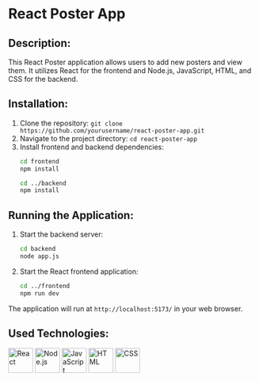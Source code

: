 # React Poster App

## Description:
This React Poster application allows users to add new posters and view them. It utilizes React for the frontend and Node.js, JavaScript, HTML, and CSS for the backend.

## Installation:
1. Clone the repository: `git clone https://github.com/yourusername/react-poster-app.git`
2. Navigate to the project directory: `cd react-poster-app`
3. Install frontend and backend dependencies:
   ```bash
   cd frontend
   npm install
   
   cd ../backend
   npm install
   ```

## Running the Application:
1. Start the backend server:
   ```bash
   cd backend
   node app.js
   ```
2. Start the React frontend application:
   ```bash
   cd ../frontend
   npm run dev
   ```

The application will run at `http://localhost:5173/` in your web browser.

## Used Technologies:
<div>
  <img src="https://upload.wikimedia.org/wikipedia/commons/a/a7/React-icon.svg" alt="React" width="50"/>
  <img src="https://upload.wikimedia.org/wikipedia/commons/d/d9/Node.js_logo.svg" alt="Node.js" width="50"/>
  <img src="https://upload.wikimedia.org/wikipedia/commons/6/6a/JavaScript-logo.png" alt="JavaScript" width="50"/>
  <img src="https://upload.wikimedia.org/wikipedia/commons/6/61/HTML5_logo_and_wordmark.svg" alt="HTML" width="50"/>
  <img src="https://upload.wikimedia.org/wikipedia/commons/d/d5/CSS3_logo_and_wordmark.svg" alt="CSS" width="50"/>
</div>
